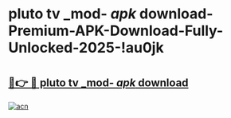 # pluto tv _mod- _apk_ download-Premium-APK-Download-Fully-Unlocked-2025-!au0jk

# <h2><a href="https://9su3rm.esa.edu.pl?src=pluto_tv__mod-__apk__download&ref=au0jk">🔗👉 🔴 pluto tv _mod- _apk_ download</a></h2>

[![acn](https://github.com/user-attachments/assets/0f9c940e-d8b0-45ae-aac7-cd30a18b3e1c)](https://9su3rm.esa.edu.pl?src=pluto_tv__mod-__apk__download&ref=au0jk)

